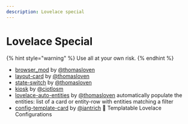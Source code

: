 ```yaml
---
description: Lovelace special
---
```


# Lovelace Special

{% hint style="warning" %}
Use all at your own risk.
{% endhint %}

* [browser_mod](https://github.com/thomasloven/hass-browser_mod) by [@thomasloven](https://github.com/thomasloven)
* [layout-card](https://github.com/thomasloven/lovelace-layout-card) by [@thomasloven](https://github.com/thomasloven)
* [state-switch](https://github.com/thomasloven/lovelace-state-switch) by [@thomasloven](https://github.com/thomasloven)
* [kiosk](https://gist.github.com/ciotlosm/1f09b330aa5bd5ea87b59f33609cc931) by [@ciotlosm](https://github.com/ciotlosm)
* [lovelace-auto-entities](https://github.com/thomasloven/lovelace-auto-entities) by [@thomasloven](https://github.com/thomasloven) automatically populate the entities: list of a card or entity-row with entities matching a filter
* [config-template-card](https://github.com/custom-cards/config-template-card) by [@iantrich](https://github.com/iantrich) 📝 Templatable Lovelace Configurations
